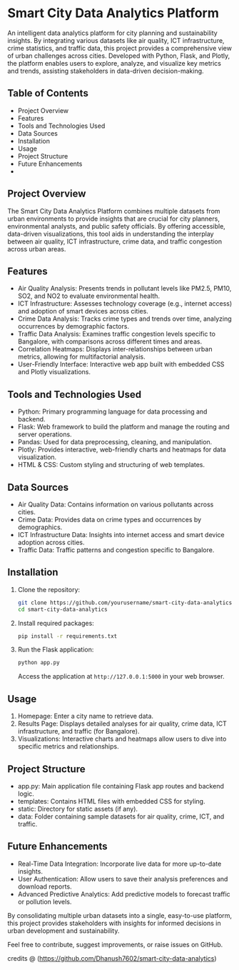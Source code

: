 # Smart City Data Analytics Platform
An intelligent data analytics platform for city planning and sustainability insights. By integrating various datasets like air quality, ICT infrastructure, crime statistics, and traffic data, this project provides a comprehensive view of urban challenges across cities. Developed with Python, Flask, and Plotly, the platform enables users to explore, analyze, and visualize key metrics and trends, assisting stakeholders in data-driven decision-making.

## Table of Contents
- Project Overview
- Features
- Tools and Technologies Used
- Data Sources
- Installation
- Usage
- Project Structure
- Future Enhancements
- 
## Project Overview

The Smart City Data Analytics Platform combines multiple datasets from urban environments to provide insights that are crucial for city planners, environmental analysts, and public safety officials. By offering accessible, data-driven visualizations, this tool aids in understanding the interplay between air quality, ICT infrastructure, crime data, and traffic congestion across urban areas.

## Features

- Air Quality Analysis: Presents trends in pollutant levels like PM2.5, PM10, SO2, and NO2 to evaluate environmental health.
- ICT Infrastructure: Assesses technology coverage (e.g., internet access) and adoption of smart devices across cities.
- Crime Data Analysis: Tracks crime types and trends over time, analyzing occurrences by demographic factors.
- Traffic Data Analysis: Examines traffic congestion levels specific to Bangalore, with comparisons across different times and areas.
- Correlation Heatmaps: Displays inter-relationships between urban metrics, allowing for multifactorial analysis.
- User-Friendly Interface: Interactive web app built with embedded CSS and Plotly visualizations.

## Tools and Technologies Used

- Python: Primary programming language for data processing and backend.
- Flask: Web framework to build the platform and manage the routing and server operations.
- Pandas: Used for data preprocessing, cleaning, and manipulation.
- Plotly: Provides interactive, web-friendly charts and heatmaps for data visualization.
- HTML & CSS: Custom styling and structuring of web templates.
  
## Data Sources

- Air Quality Data: Contains information on various pollutants across cities.
- Crime Data: Provides data on crime types and occurrences by demographics.
- ICT Infrastructure Data: Insights into internet access and smart device adoption across cities.
- Traffic Data: Traffic patterns and congestion specific to Bangalore.

## Installation

1. Clone the repository:
   ```bash
   git clone https://github.com/yourusername/smart-city-data-analytics.git
   cd smart-city-data-analytics
   ```
   
2. Install required packages:
   ```bash
   pip install -r requirements.txt
   ```

3. Run the Flask application:
   ```bash
   python app.py
   ```

   Access the application at `http://127.0.0.1:5000` in your web browser.

## Usage

1. Homepage: Enter a city name to retrieve data.
2. Results Page: Displays detailed analyses for air quality, crime data, ICT infrastructure, and traffic (for Bangalore).
3. Visualizations: Interactive charts and heatmaps allow users to dive into specific metrics and relationships.

## Project Structure

- app.py: Main application file containing Flask app routes and backend logic.
- templates: Contains HTML files with embedded CSS for styling.
- static: Directory for static assets (if any).
- data: Folder containing sample datasets for air quality, crime, ICT, and traffic.

## Future Enhancements

- Real-Time Data Integration: Incorporate live data for more up-to-date insights.
- User Authentication: Allow users to save their analysis preferences and download reports.
- Advanced Predictive Analytics: Add predictive models to forecast traffic or pollution levels.

By consolidating multiple urban datasets into a single, easy-to-use platform, this project provides stakeholders with insights for informed decisions in urban development and sustainability.

Feel free to contribute, suggest improvements, or raise issues on GitHub.

credits @ (https://github.com/Dhanush7602/smart-city-data-analytics)

